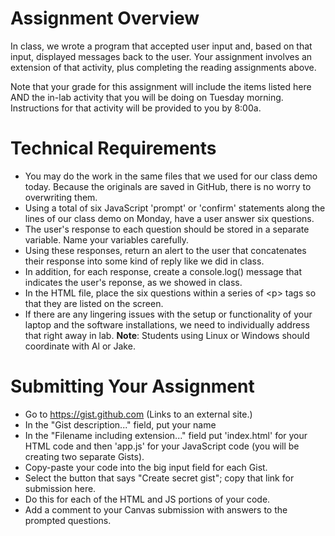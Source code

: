 # Assignment Overview

In class, we wrote a program that accepted user input and, based on that input, displayed messages back to the user. Your assignment involves an extension of that activity, plus completing the reading assignments above.

Note that your grade for this assignment will include the items listed here AND the in-lab activity that you will be doing on Tuesday morning. Instructions for that activity will be provided to you by 8:00a.

# Technical Requirements

- You may do the work in the same files that we used for our class demo today. Because the originals are saved in GitHub, there is no worry to overwriting them.
- Using a total of six JavaScript 'prompt' or 'confirm' statements along the lines of our class demo on Monday, have a user answer six questions.
- The user's response to each question should be stored in a separate variable. Name your variables carefully.
- Using these responses, return an alert to the user that concatenates their response into some kind of reply like we did in class.
- In addition, for each response, create a console.log() message that indicates the user's reponse, as we showed in class.
- In the HTML file, place the six questions within a series of &lt;p&gt; tags so that they are listed on the screen.
- If there are any lingering issues with the setup or functionality of your laptop and the software installations, we need to individually address that right away in lab. **Note**: Students using Linux or Windows should coordinate with Al or Jake.

# Submitting Your Assignment

- Go to https://gist.github.com (Links to an external site.)
- In the "Gist description..." field, put your name
- In the "Filename including extension..." field put 'index.html' for your HTML code and then 'app.js' for your JavaScript code (you will be creating two separate Gists).
- Copy-paste your code into the big input field for each Gist.
- Select the button that says "Create secret gist"; copy that link for submission here.
- Do this for each of the HTML and JS portions of your code.
- Add a comment to your Canvas submission with answers to the prompted questions.
